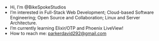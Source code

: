 - Hi, I’m @BikeSpokeStudios
-  I’m interested in Full-Stack Web Development; Cloud-based Software Engineering; Open Source and Collaboration; Linux and Server Architecture.
- I’m currently learning Elixir/OTP and Phoenix LiveView!
- How to reach me: parkerdavid292@gmail.com

<!---
BikeSpokeStudios/BikeSpokeStudios is a ✨ special ✨ repository because its `README.md` (this file) appears on your GitHub profile.
You can click the Preview link to take a look at your changes.
--->
